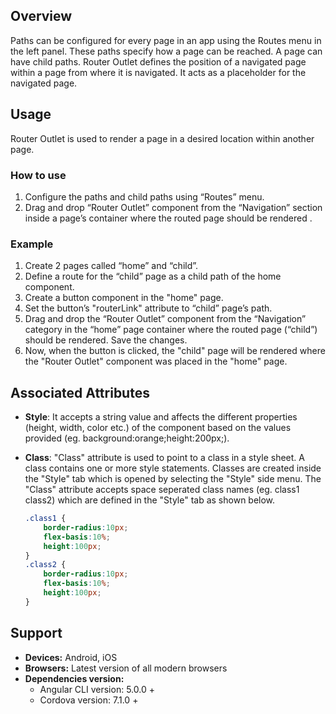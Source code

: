 ## Overview
Paths can be configured for every page in an app using the Routes menu in the left panel. These paths specify how a page can be reached. A page can have child paths.
Router Outlet defines the position of a navigated page within a page from where it is navigated. It acts as a placeholder for the navigated page.

## Usage
Router Outlet is used to render a page in a desired location within another page.


### How to use
1. Configure the paths and child paths using “Routes” menu.
2. Drag and drop “Router Outlet” component from the “Navigation” section inside a page’s container where the routed page should be rendered .

### Example
1. Create 2 pages called “home” and “child”.
2. Define a route for the “child” page as a child path of the home component.
3. Create a button component in the "home" page.
4. Set the button’s "routerLink" attribute to “child” page’s path.
5. Drag and drop the “Router Outlet” component from the “Navigation” category in the “home” page container where the routed page (“child”) should be rendered. Save the changes.
6. Now, when the button is clicked, the "child" page will be rendered where the "Router Outlet" component was placed in the "home" page.


## Associated Attributes
- **Style**: It accepts a string value and affects the different properties (height, width, color etc.) of the component based on the values provided (eg. background:orange;height:200px;).

- **Class**: "Class" attribute is used to point to a class in a style sheet. A class contains one or more style statements. Classes are created inside the "Style" tab which is opened by selecting the "Style" side menu. The "Class" attribute accepts space seperated class names (eg. class1 class2) which are defined in the "Style" tab as shown below.
    ```css
    .class1 {
        border-radius:10px;
        flex-basis:10%;
        height:100px;
    }
    .class2 {
        border-radius:10px;
        flex-basis:10%;
        height:100px;
    }
    
    ```


## Support
- **Devices:** Android, iOS
- **Browsers:**  Latest version of all modern browsers
- **Dependencies version:** 
    - Angular CLI version: 5.0.0 + 
    - Cordova version: 7.1.0 +
